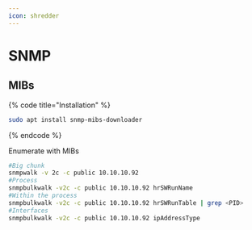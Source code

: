 ```yaml
---
icon: shredder
---
```


# SNMP

## MIBs

{% code title="Installation" %}
```bash
sudo apt install snmp-mibs-downloader
```
{% endcode %}

Enumerate with MIBs

```bash
#Big chunk
snmpwalk -v 2c -c public 10.10.10.92
#Process
snmpbulkwalk -v2c -c public 10.10.10.92 hrSWRunName
#Within the process
snmpbulkwalk -v2c -c public 10.10.10.92 hrSWRunTable | grep <PID>
#Interfaces
snmpbulkwalk -v2c -c public 10.10.10.92 ipAddressType
```

